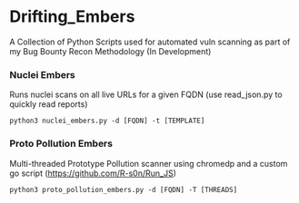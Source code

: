 # Drifting_Embers

A Collection of Python Scripts used for automated vuln scanning as part of my Bug Bounty Recon Methodology (In Development)

### Nuclei Embers

Runs nuclei scans on all live URLs for a given FQDN (use read_json.py to quickly read reports)

`python3 nuclei_embers.py -d [FQDN] -t [TEMPLATE]`

### Proto Pollution Embers

Multi-threaded Prototype Pollution scanner using chromedp and a custom go script (https://github.com/R-s0n/Run_JS)

`python3 proto_pollution_embers.py -d [FQDN] -T [THREADS]`

